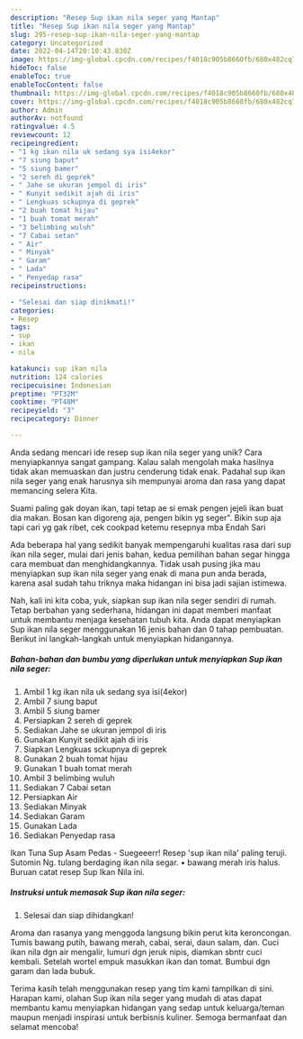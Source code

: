 ```yaml
---
description: "Resep Sup ikan nila seger yang Mantap"
title: "Resep Sup ikan nila seger yang Mantap"
slug: 295-resep-sup-ikan-nila-seger-yang-mantap
category: Uncategorized
date: 2022-04-14T20:10:43.830Z
image: https://img-global.cpcdn.com/recipes/f4018c905b8660fb/680x482cq70/sup-ikan-nila-seger-foto-resep-utama.jpg
hideToc: false
enableToc: true
enableTocContent: false
thumbnail: https://img-global.cpcdn.com/recipes/f4018c905b8660fb/680x482cq70/sup-ikan-nila-seger-foto-resep-utama.jpg
cover: https://img-global.cpcdn.com/recipes/f4018c905b8660fb/680x482cq70/sup-ikan-nila-seger-foto-resep-utama.jpg
author: Admin
authorAv: notfound
ratingvalue: 4.5
reviewcount: 12
recipeingredient:
- "1 kg ikan nila uk sedang sya isi4ekor"
- "7 siung baput"
- "5 siung bamer"
- "2 sereh di geprek"
- " Jahe se ukuran jempol di iris"
- " Kunyit sedikit ajah di iris"
- " Lengkuas sckupnya di geprek"
- "2 buah tomat hijau"
- "1 buah tomat merah"
- "3 belimbing wuluh"
- "7 Cabai setan"
- " Air"
- " Minyak"
- " Garam"
- " Lada"
- " Penyedap rasa"
recipeinstructions:

- "Selesai dan siap dinikmati!"
categories:
- Resep
tags:
- sup
- ikan
- nila

katakunci: sup ikan nila 
nutrition: 124 calories
recipecuisine: Indonesian
preptime: "PT32M"
cooktime: "PT48M"
recipeyield: "3"
recipecategory: Dinner

---
```





Anda sedang mencari ide resep sup ikan nila seger yang unik? Cara menyiapkannya sangat gampang. Kalau salah mengolah maka hasilnya tidak akan memuaskan dan justru cenderung tidak enak. Padahal sup ikan nila seger yang enak harusnya sih mempunyai aroma dan rasa yang dapat memancing selera Kita.





Suami paling gak doyan ikan, tapi tetap ae si emak pengen jejeli ikan buat dia makan. Bosan kan digoreng aja, pengen bikin yg seger&#34;. Bikin sup aja tapi cari yg gak ribet, cek cookpad ketemu resepnya mba Endah Sari

Ada beberapa hal yang sedikit banyak mempengaruhi kualitas rasa dari sup ikan nila seger, mulai dari jenis bahan, kedua pemilihan bahan segar hingga cara membuat dan menghidangkannya. Tidak usah pusing jika mau menyiapkan sup ikan nila seger yang enak di mana pun anda berada, karena asal sudah tahu triknya maka hidangan ini bisa jadi sajian istimewa.






Nah, kali ini kita coba, yuk, siapkan sup ikan nila seger sendiri di rumah. Tetap berbahan yang sederhana, hidangan ini dapat memberi manfaat untuk membantu menjaga kesehatan tubuh kita. Anda dapat menyiapkan Sup ikan nila seger menggunakan 16 jenis bahan dan 0 tahap pembuatan. Berikut ini langkah-langkah untuk menyiapkan hidangannya.

<!--inarticleads1-->

##### Bahan-bahan dan bumbu yang diperlukan untuk menyiapkan Sup ikan nila seger:

1. Ambil 1 kg ikan nila uk sedang sya isi(4ekor)
1. Ambil 7 siung baput
1. Ambil 5 siung bamer
1. Persiapkan 2 sereh di geprek
1. Sediakan  Jahe se ukuran jempol di iris
1. Gunakan  Kunyit sedikit ajah di iris
1. Siapkan  Lengkuas sckupnya di geprek
1. Gunakan 2 buah tomat hijau
1. Gunakan 1 buah tomat merah
1. Ambil 3 belimbing wuluh
1. Sediakan 7 Cabai setan
1. Persiapkan  Air
1. Sediakan  Minyak
1. Sediakan  Garam
1. Gunakan  Lada
1. Sediakan  Penyedap rasa


Ikan Tuna Sup Asam Pedas - Suegeeerr! Resep &#39;sup ikan nila&#39; paling teruji. Sutomin Ng. tulang berdaging ikan nila segar. • bawang merah iris halus. Buruan catat resep Sup Ikan Nila ini. 

<!--inarticleads2-->

##### Instruksi untuk memasak Sup ikan nila seger:


1. Selesai dan siap dihidangkan!

Aroma dan rasanya yang menggoda langsung bikin perut kita keroncongan. Tumis bawang putih, bawang merah, cabai, serai, daun salam, dan. Cuci ikan nila dgn air mengalir, lumuri dgn jeruk nipis, diamkan sbntr cuci kembali. Setelah wortel empuk masukkan ikan dan tomat. Bumbui dgn garam dan lada bubuk. 

Terima kasih telah menggunakan resep yang tim kami tampilkan di sini. Harapan kami, olahan Sup ikan nila seger yang mudah di atas dapat membantu kamu menyiapkan hidangan yang sedap untuk keluarga/teman maupun menjadi inspirasi untuk berbisnis kuliner. Semoga bermanfaat dan selamat mencoba!
